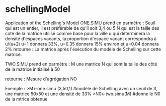 # schellingModel
Application of the Schelling's Model 
ONE.SIMU
prend en parmètre :
  Seuil qui est un entier, il est préférable de qu'il soit 3,4 ou 5
  N qui est la taille des coté de la matrice utilisé comme base pour la ville
  u qui déterminera la densité d'espaces vacants, la proportion d'espace vacant correspondra à u/(u+2)
    u=1 donnera 33%, u=0.35 donnera 15% environ et u=0.04 donnera 2%
retourne : 
  La matrice après l'éxécution du modèle de Schelling sur cette matrice.
  
 
TWO.SIMU
prend en parmètre :
  M une matrice
  N qui sont la taille des côté de la matrice initialisé à 50
  
retourne :
  Mesure d'agrégation NO
  
  
 Exemple : 
      >M<-one.simu (3,50,1) #modèle de Schelling avec un seuil de 3, une matrice 50x50 et une densité de 33%
      >N0<-two.simu(M) #donne le N0 de la mtrice obtenue
